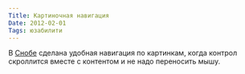 ```yaml
---
Title: Картиночная навигация
Date: 2012-02-01
Tags: юзабилити
---
```


В [Снобе](http://www.snob.ru/selected/entry/45575) сделана удобная навигация по картинкам, когда контрол скроллится вместе с контентом и не надо переносить мышу.
